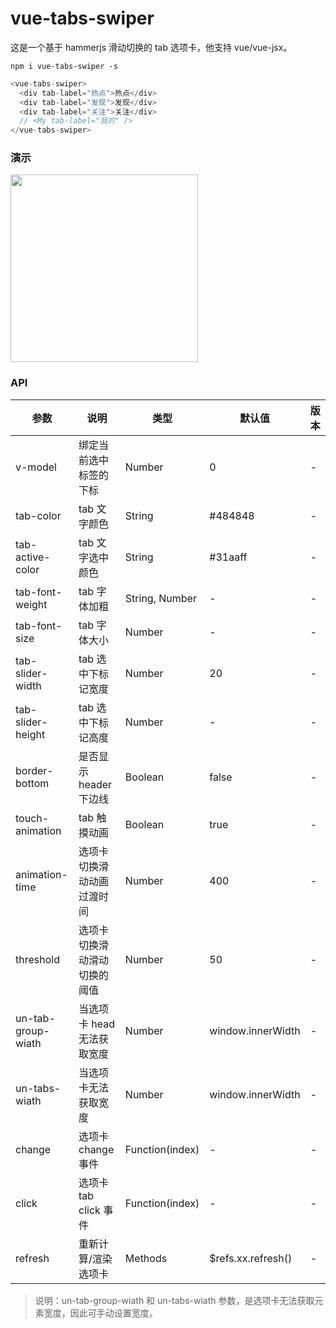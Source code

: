 # vue-tabs-swiper

这是一个基于 hammerjs 滑动切换的 tab 选项卡，他支持 vue/vue-jsx。

`npm i vue-tabs-swiper -s`

```javascript
<vue-tabs-swiper>
  <div tab-label="热点">热点</div>
  <div tab-label="发现">发现</div>
  <div tab-label="关注">关注</div>
  // <My tab-label="我的" />
</vue-tabs-swiper>
```
### 演示
<img src="https://github.com/clown-wyj/vue-tabs-swiper/blob/develop/1.jpg" controls="controls" width="300px" />


### API

| 参数               | 说明                         | 类型            | 默认值              | 版本 |
| ------------------ | ---------------------------- | --------------- | ------------------- | ---- |
| v-model            | 绑定当前选中标签的下标       | Number          | 0                   | -    |
| tab-color          | tab 文字颜色                 | String          | #484848             | -    |
| tab-active-color   | tab 文字选中颜色             | String          | #31aaff             | -    |
| tab-font-weight    | tab 字体加粗                 | String, Number  | -                   | -    |
| tab-font-size      | tab 字体大小                 | Number          | -                   | -    |
| tab-slider-width   | tab 选中下标记宽度           | Number          | 20                  | -    |
| tab-slider-height  | tab 选中下标记高度           | Number          | -                   | -    |
| border-bottom      | 是否显示 header 下边线       | Boolean         | false               | -    |
| touch-animation    | tab 触摸动画                 | Boolean         | true                | -    |
| animation-time     | 选项卡切换滑动动画过渡时间   | Number          | 400                 | -    |
| threshold          | 选项卡切换滑动滑动切换的阈值 | Number          | 50                  | -    |
| un-tab-group-wiath | 当选项卡 head 无法获取宽度   | Number          | window.innerWidth   | -    |
| un-tabs-wiath      | 当选项卡无法获取宽度         | Number          | window.innerWidth   | -    |
| change             | 选项卡 change 事件           | Function(index) | -                   | -    |
| click              | 选项卡 tab click 事件        | Function(index) | -                   | -    |
| refresh            | 重新计算/渲染选项卡          | Methods         | \$refs.xx.refresh() | -    |

> 说明：un-tab-group-wiath 和 un-tabs-wiath 参数，是选项卡无法获取元素宽度，因此可手动设置宽度。
